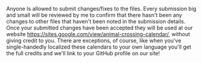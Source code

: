 Anyone Is allowed to submit changes/fixes to the files. 
Every submission big and small will be reviewed by me to confirm that there hasn't been any changes to other files that haven't been noted in the submission details. 
Once your submitted changes have been accepted they will be used at our website https://sites.google.com/view/animal-crossing-calendar/, without giving credit to you. 
There are exceptions, of course, like when you've single-handedly localized these calendars to your own language you'll get the full credits and we'll link to your GitHub profile on our site!
